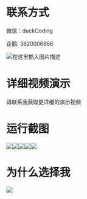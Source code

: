 # 联系方式

微信：duckCoding

企鹅: 3820006966

![在这里插入图片描述](http://upload.cxycsx.vip/91ab4bcb4f2c4c6db86365bb6d6e9c62.jpeg)

# 详细视频演示

请联系我获取更详细的演示视频

# 运行截图

![](http://www.bysj52.com/uploadfile/ueditor/image/202306/%E6%AF%95%E8%AE%BEweixin294%E7%BD%91%E7%BB%9C%E5%AE%89%E5%85%A8%E7%A7%91%E6%99%AE%E7%B3%BB%E7%BB%9F%E5%BC%80%E5%8F%91%E4%B8%8E%E8%AE%BE%E8%AE%A1+springboot%E6%AF%95%E4%B8%9A%E8%AE%BE%E8%AE%A1/1.png)![](http://www.bysj52.com/uploadfile/ueditor/image/202306/%E6%AF%95%E8%AE%BEweixin294%E7%BD%91%E7%BB%9C%E5%AE%89%E5%85%A8%E7%A7%91%E6%99%AE%E7%B3%BB%E7%BB%9F%E5%BC%80%E5%8F%91%E4%B8%8E%E8%AE%BE%E8%AE%A1+springboot%E6%AF%95%E4%B8%9A%E8%AE%BE%E8%AE%A1/4.png)![](http://www.bysj52.com/uploadfile/ueditor/image/202306/%E6%AF%95%E8%AE%BEweixin294%E7%BD%91%E7%BB%9C%E5%AE%89%E5%85%A8%E7%A7%91%E6%99%AE%E7%B3%BB%E7%BB%9F%E5%BC%80%E5%8F%91%E4%B8%8E%E8%AE%BE%E8%AE%A1+springboot%E6%AF%95%E4%B8%9A%E8%AE%BE%E8%AE%A1/3.png)![](http://www.bysj52.com/uploadfile/ueditor/image/202306/%E6%AF%95%E8%AE%BEweixin294%E7%BD%91%E7%BB%9C%E5%AE%89%E5%85%A8%E7%A7%91%E6%99%AE%E7%B3%BB%E7%BB%9F%E5%BC%80%E5%8F%91%E4%B8%8E%E8%AE%BE%E8%AE%A1+springboot%E6%AF%95%E4%B8%9A%E8%AE%BE%E8%AE%A1/5.png)![](http://www.bysj52.com/uploadfile/ueditor/image/202306/%E6%AF%95%E8%AE%BEweixin294%E7%BD%91%E7%BB%9C%E5%AE%89%E5%85%A8%E7%A7%91%E6%99%AE%E7%B3%BB%E7%BB%9F%E5%BC%80%E5%8F%91%E4%B8%8E%E8%AE%BE%E8%AE%A1+springboot%E6%AF%95%E4%B8%9A%E8%AE%BE%E8%AE%A1/2.png)

# 为什么选择我

![](http://upload.cxycsx.vip/%E7%A8%8B%E5%BA%8F%E8%AE%BE%E8%AE%A1.png)

